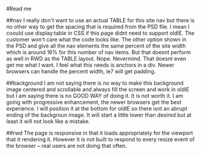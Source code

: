 #Read me

##nav
I really don't want to use an actual TABLE for this site nav but there is no other way to get the spacing that is required from the PSD file. I mean I coould use display:table in CSS if this page didnt need to support oldIE. The customer won't care what the code looks like.
The other option shown in the PSD and give all the nav elements the same percent of the site width which is around 16% for this number of nav items. But that doesnt perform as well in RWD as the TABLE layout.
Nope. Nevermind. That doesnt even get me what I want. I feel what this needs is anchors in a div. Newer browsers can handle the percent width, ie7 will get padding.

##background
I am not saying there is no way to make this background image centered and scrollable and always fill the screen and work in oldIE but I am saying there is no GOOD WAY of doing it. It is not worth it. I am going with progressive enhancement, the newer browsers get the best experience. I will position it at the bottom for oldIE so there isnt an abrupt ending of the backgroun image. It will start a little lower than desired but at least it will not look like a mistake.

##rwd
The page is responsive in that it loads appropriately for the viewport that it rendering it. However it is not built to respond to every resize event of the browser – real users are not doing that often.


